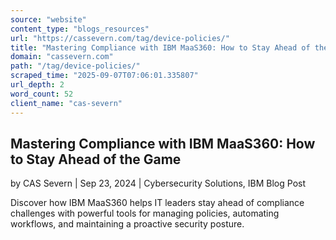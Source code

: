 ```yaml
---
source: "website"
content_type: "blogs_resources"
url: "https://cassevern.com/tag/device-policies/"
title: "Mastering Compliance with IBM MaaS360: How to Stay Ahead of the Game"
domain: "cassevern.com"
path: "/tag/device-policies/"
scraped_time: "2025-09-07T07:06:01.335807"
url_depth: 2
word_count: 52
client_name: "cas-severn"
---
```


## Mastering Compliance with IBM MaaS360: How to Stay Ahead of the Game

by CAS Severn | Sep 23, 2024 | Cybersecurity Solutions, IBM Blog Post

Discover how IBM MaaS360 helps IT leaders stay ahead of compliance challenges with powerful tools for managing policies, automating workflows, and maintaining a proactive security posture.